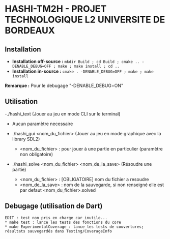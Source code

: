 # HASHI-TM2H - PROJET TECHNOLOGIQUE L2 UNIVERSITE DE BORDEAUX

## Installation

* __Installation off-source :__ `mkdir Build ; cd Build ; cmake .. -DENABLE_DEBUG=OFF ; make ; make install ; cd ..`
* __Installation in-source :__ `cmake . -DENABLE_DEBUG=OFF ; make ; make install`

__Remarque :__ Pour le debugage "-DENABLE_DEBUG=ON"

## Utilisation

-./hashi_text (Jouer au jeu en mode CLI sur le terminal)
   * Aucun paramètre necessaire

- ./hashi_gui <nom_du_fichier> (Jouer au jeu en mode graphique avec la library SDL2)
   * <nom_du_fichier> : pour jouer à une partie en particulier (paramètre non obligatoire)

- ./hashi_solve <nom_du_fichier> <nom_de_la_save> (Résoudre une partie)
   * <nom_du_fichier> : [OBLIGATOIRE] nom du fichier a resoudre
   * <nom_de_la_save> : nom de la sauvegarde, si non renseigné elle est par defaut <nom_du_fichier>.solved

## Debugage (utilisation de Dart)
    EDIT : test non pris en charge car inutile...
    * make test : lance les tests des fonctions du core
    * make ExperimentalCoverage : lance les tests de couvertures; résultats sauvegardés dans Testing/CoverageInfo
